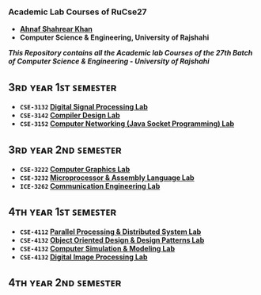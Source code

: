 ### Academic Lab Courses of RuCse27
- **[Ahnaf Shahrear Khan](https://github.com/ahnafshahrear)**
- **Computer Science & Engineering, University of Rajshahi**

***This Repository contains all the Academic lab Courses of the 27th Batch of Computer Science & Engineering - University of Rajshahi***

## 3ʀᴅ ʏᴇᴀʀ 1ꜱᴛ ꜱᴇᴍᴇꜱᴛᴇʀ
- **`CSE-3132` [Digital Signal Processing Lab](https://github.com/ahnafshahrear/Digital-Signal-Processing-Lab)** 
- **`CSE-3142` [Compiler Design Lab](https://github.com/ahnafshahrear/Compiler-Design)**
- **`CSE-3152` [Computer Networking (Java Socket Programming) Lab](https://github.com/ahnafshahrear/Java-Socket-Programming)** 

## 3ʀᴅ ʏᴇᴀʀ 2ɴᴅ ꜱᴇᴍᴇꜱᴛᴇʀ
- **`CSE-3222` [Computer Graphics Lab](https://github.com/ahnafshahrear/Computer-Graphics-Lab)** 
- **`CSE-3232` [Microprocessor & Assembly Language Lab](https://github.com/ahnafshahrear/Microprocessor-And-Assembly-Language-Lab)**
- **`ICE-3262` [Communication Engineering Lab](https://github.com/ahnafshahrear/Communication-Engineering-Lab)**

## 4ᴛʜ ʏᴇᴀʀ 1ꜱᴛ ꜱᴇᴍᴇꜱᴛᴇʀ
- **`CSE-4112` [Parallel Processing & Distributed System Lab](https://github.com/ahnafshahrear/Parallel-Processing-And-Distributed-System-Lab)**
- **`CSE-4132` [Object Oriented Design & Design Patterns Lab](https://github.com/ahnafshahrear/Object-Oriented-Design-And-Design-Patterns-Lab)**
- **`CSE-4132` [Computer Simulation & Modeling Lab](https://github.com/ahnafshahrear/Computer-Simulation-And-Modeling-Lab)**
- **`CSE-4132` [Digital Image Processing Lab](https://github.com/ahnafshahrear/Digital-Image-Processing-Lab)**

## 4ᴛʜ ʏᴇᴀʀ 2ɴᴅ ꜱᴇᴍᴇꜱᴛᴇʀ
